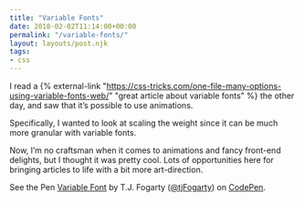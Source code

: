 ```yaml
---
title: "Variable Fonts"
date: 2018-02-02T11:14:00+00:00
permalink: "/variable-fonts/"
layout: layouts/post.njk
tags: 
- css
---
```


I read a {% external-link "https://css-tricks.com/one-file-many-options-using-variable-fonts-web/" "great article about variable fonts" %} the other day, and saw that it&#8217;s possible to use animations.

Specifically, I wanted to look at scaling the weight since it can be much more granular with variable fonts.

Now, I&#8217;m no craftsman when it comes to animations and fancy front-end delights, but I thought it was pretty cool. Lots of opportunities here for bringing articles to life with a bit more art-direction.

<p data-height="300" data-theme-id="17863" data-slug-hash="WMQOwj" data-default-tab="css,result" data-user="tjFogarty" data-embed-version="2" data-pen-title="Variable Font" class="codepen">See the Pen <a href="https://codepen.io/tjFogarty/pen/WMQOwj/">Variable Font</a> by T.J. Fogarty (<a href="https://codepen.io/tjFogarty">@tjFogarty</a>) on <a href="https://codepen.io">CodePen</a>.

<script async src="https://production-assets.codepen.io/assets/embed/ei.js"></script>
